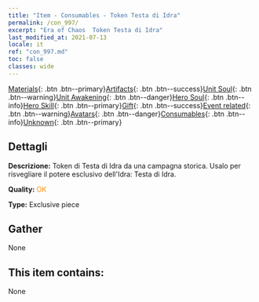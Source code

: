 ```yaml
---
title: "Item - Consumables - Token Testa di Idra"
permalink: /con_997/
excerpt: "Era of Chaos  Token Testa di Idra"
last_modified_at: 2021-07-13
locale: it
ref: "con_997.md"
toc: false
classes: wide
---
```

 [Materials](/ItemsIT/){: .btn .btn--primary}[Artifacts](/ItemsIT/Artifacts/){: .btn .btn--success}[Unit Soul](/ItemsIT/UnitSoul/){: .btn .btn--warning}[Unit Awakening](/ItemsIT/UnitAwakening/){: .btn .btn--danger}[Hero Soul](/ItemsIT/HeroSoul/){: .btn .btn--info}[Hero Skill](/ItemsIT/HeroSkill/){: .btn .btn--primary}[Gift](/ItemsIT/Gift/){: .btn .btn--success}[Event related](/ItemsIT/Events/){: .btn .btn--warning}[Avatars](/ItemsIT/Avatars/){: .btn .btn--danger}[Consumables](/ItemsIT/Consumables/){: .btn .btn--info}[Unknown](/ItemsIT/Unknown/){: .btn .btn--primary}

## Dettagli
 **Descrizione:** Token di Testa di Idra da una campagna storica. Usalo per risvegliare il potere esclusivo dell'Idra: Testa di Idra.

 **Quality:** <span style="color: #FF8C00">OK</span>

 **Type:** Exclusive piece

## Gather

  None

## This item contains:

  None

